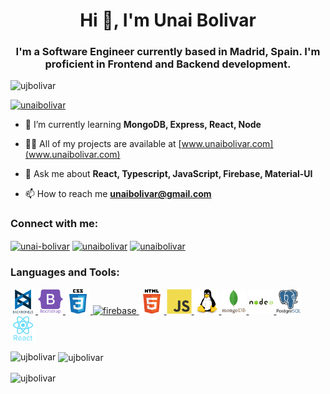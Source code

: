 <h1 align="center">Hi 👋, I'm Unai Bolivar</h1>
<h3 align="center">I'm a Software Engineer currently based in Madrid, Spain. I'm proficient in Frontend and Backend development.</h3>

<p align="left"> <img src="https://komarev.com/ghpvc/?username=ujbolivar&label=Profile%20views&color=0e75b6&style=flat" alt="ujbolivar" /> </p>

<p align="left"> <a href="https://twitter.com/unaibolivar" target="blank"><img src="https://img.shields.io/twitter/follow/unaibolivar?logo=twitter&style=for-the-badge" alt="unaibolivar" /></a> </p>

- 🌱 I’m currently learning **MongoDB, Express, React, Node**

- 👨‍💻 All of my projects are available at [www.unaibolivar.com](www.unaibolivar.com)

- 💬 Ask me about **React, Typescript, JavaScript, Firebase, Material-UI**

- 📫 How to reach me **unaibolivar@gmail.com**

<h3 align="left">Connect with me:</h3>
<p align="left">
<a href="https://codepen.io/unai-bolivar" target="blank"><img align="center" src="https://cdn.jsdelivr.net/npm/simple-icons@3.0.1/icons/codepen.svg" alt="unai-bolivar" height="30" width="40" /></a>
<a href="https://twitter.com/unaibolivar" target="blank"><img align="center" src="https://cdn.jsdelivr.net/npm/simple-icons@3.0.1/icons/twitter.svg" alt="unaibolivar" height="30" width="40" /></a>
<a href="https://linkedin.com/in/unaibolivar" target="blank"><img align="center" src="https://cdn.jsdelivr.net/npm/simple-icons@3.0.1/icons/linkedin.svg" alt="unaibolivar" height="30" width="40" /></a>
</p>

<h3 align="left">Languages and Tools:</h3>
<p align="left"> <a href="https://backbonejs.org" target="_blank"> <img src="https://raw.githubusercontent.com/devicons/devicon/master/icons/backbonejs/backbonejs-original-wordmark.svg" alt="backbonejs" width="40" height="40"/> </a> <a href="https://getbootstrap.com" target="_blank"> <img src="https://raw.githubusercontent.com/devicons/devicon/master/icons/bootstrap/bootstrap-plain-wordmark.svg" alt="bootstrap" width="40" height="40"/> </a> <a href="https://www.w3schools.com/css/" target="_blank"> <img src="https://raw.githubusercontent.com/devicons/devicon/master/icons/css3/css3-original-wordmark.svg" alt="css3" width="40" height="40"/> </a> <a href="https://firebase.google.com/" target="_blank"> <img src="https://www.vectorlogo.zone/logos/firebase/firebase-icon.svg" alt="firebase" width="40" height="40"/> </a> <a href="https://www.w3.org/html/" target="_blank"> <img src="https://raw.githubusercontent.com/devicons/devicon/master/icons/html5/html5-original-wordmark.svg" alt="html5" width="40" height="40"/> </a> <a href="https://developer.mozilla.org/en-US/docs/Web/JavaScript" target="_blank"> <img src="https://raw.githubusercontent.com/devicons/devicon/master/icons/javascript/javascript-original.svg" alt="javascript" width="40" height="40"/> </a> <a href="https://www.linux.org/" target="_blank"> <img src="https://raw.githubusercontent.com/devicons/devicon/master/icons/linux/linux-original.svg" alt="linux" width="40" height="40"/> </a> <a href="https://www.mongodb.com/" target="_blank"> <img src="https://raw.githubusercontent.com/devicons/devicon/master/icons/mongodb/mongodb-original-wordmark.svg" alt="mongodb" width="40" height="40"/> </a> <a href="https://nodejs.org" target="_blank"> <img src="https://raw.githubusercontent.com/devicons/devicon/master/icons/nodejs/nodejs-original-wordmark.svg" alt="nodejs" width="40" height="40"/> </a> <a href="https://www.postgresql.org" target="_blank"> <img src="https://raw.githubusercontent.com/devicons/devicon/master/icons/postgresql/postgresql-original-wordmark.svg" alt="postgresql" width="40" height="40"/> </a> <a href="https://reactjs.org/" target="_blank"> <img src="https://raw.githubusercontent.com/devicons/devicon/master/icons/react/react-original-wordmark.svg" alt="react" width="40" height="40"/> </a> </p>

<p><img align="left" src="https://github-readme-stats.vercel.app/api/top-langs?username=ujbolivar&show_icons=true&locale=en&layout=compact" alt="ujbolivar" /></p>

<p>&nbsp;<img align="center" src="https://github-readme-stats.vercel.app/api?username=ujbolivar&show_icons=true&locale=en" alt="ujbolivar" /></p>

<p><img align="center" src="https://github-readme-streak-stats.herokuapp.com/?user=ujbolivar&" alt="ujbolivar" /></p>
